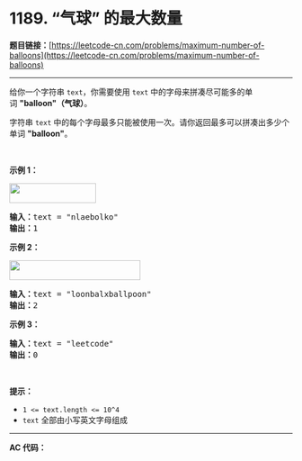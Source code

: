 # 1189. “气球” 的最大数量

**题目链接：**[https://leetcode-cn.com/problems/maximum-number-of-balloons](https://leetcode-cn.com/problems/maximum-number-of-balloons)

---

<div class="content__1Y2H">
 <div class="notranslate">
  <p>给你一个字符串&nbsp;<code>text</code>，你需要使用 <code>text</code> 中的字母来拼凑尽可能多的单词&nbsp;<strong>"balloon"（气球）</strong>。</p> 
  <p>字符串&nbsp;<code>text</code> 中的每个字母最多只能被使用一次。请你返回最多可以拼凑出多少个单词&nbsp;<strong>"balloon"</strong>。</p> 
  <p>&nbsp;</p> 
  <p><strong>示例 1：</strong></p> 
  <p><strong><img style="height: 35px; width: 154px;" src="https://assets.leetcode-cn.com/aliyun-lc-upload/uploads/2019/09/14/1536_ex1_upd.jpeg" alt=""></strong></p> 
  <pre class="language-text"><strong>输入：</strong>text = "nlaebolko"
<strong>输出：</strong>1
</pre> 
  <p><strong>示例 2：</strong></p> 
  <p><strong><img style="height: 35px; width: 233px;" src="https://assets.leetcode-cn.com/aliyun-lc-upload/uploads/2019/09/14/1536_ex2_upd.jpeg" alt=""></strong></p> 
  <pre class="language-text"><strong>输入：</strong>text = "loonbalxballpoon"
<strong>输出：</strong>2
</pre> 
  <p><strong>示例 3：</strong></p> 
  <pre class="language-text"><strong>输入：</strong>text = "leetcode"
<strong>输出：</strong>0
</pre> 
  <p>&nbsp;</p> 
  <p><strong>提示：</strong></p> 
  <ul> 
   <li><code>1 &lt;= text.length &lt;= 10^4</code></li> 
   <li><code>text</code>&nbsp;全部由小写英文字母组成</li> 
  </ul> 
 </div>
</div>

---

**AC 代码：**

```java

```